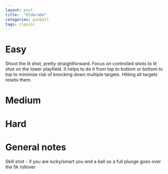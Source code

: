 ```yaml
---
layout: post
title:  "Eldorado"
categories: pinball
tags: classic
---
```


# Easy
Shoot the lit shot, pretty straightforward. Focus on controlled shots to lit shot on the lower playfield. It helps to do it from top to bottom or bottom to top to minimize risk of knocking down multiple targets. Hitting all targets resets them.

# Medium
# Hard
# General notes
Skill shot - if you are lucky/smart you end a ball so a full plunge goes over the 5k rollover



